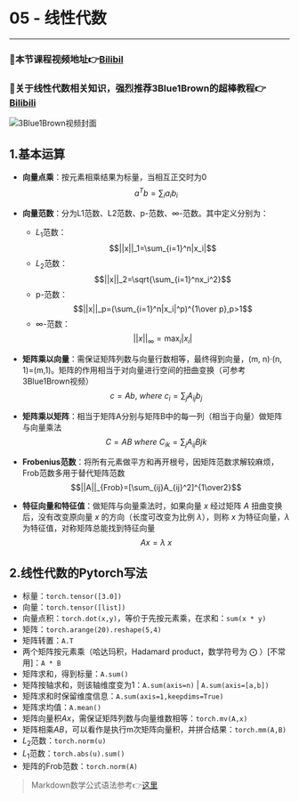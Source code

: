 # 05 - 线性代数
---
### 🎦本节课程视频地址👉[Bilibil](https://www.bilibili.com/video/BV1eK4y1U7Qy)

### 🎦关于线性代数相关知识，强烈推荐**3Blue1Brown**的超棒教程👉[Bilibili](https://www.bilibili.com/video/BV1ys411472E)

![3Blue1Brown视频封面](https://i2.hdslb.com/bfs/archive/c81a8eb032f3eaa1afd604272a410ac6896f281e.jpg@380w_240h_100Q_1c.webp)

## 1.基本运算
- **向量点乘**：按元素相乘结果为标量，当相互正交时为0
$$a^Tb=\sum_{i} a_ib_i$$

- **向量范数**：分为L1范数、L2范数、p-范数、$\infty$-范数。其中定义分别为：
  - $L_1$范数：
  $$||x||_1=\sum_{i=1}^n|x_i|$$
  - $L_2$范数：
  $$||x||_2=\sqrt{\sum_{i=1}^nx_i^2}$$
  - p-范数：
  $$||x||_p=(\sum_{i=1}^n|x_i|^p)^{1\over p},p>1$$
  - $\infty$-范数：
  $$||x||_{\infty}=\max_i|x_i|$$

- **矩阵乘以向量**：需保证矩阵列数与向量行数相等，最终得到向量，(m, n)·(n, 1)=(m,1)。矩阵的作用相当于对向量进行空间的扭曲变换（可参考3Blue1Brown视频）
$$c=Ab,\ where\ c_i=\sum_jA_{ij}b_j$$

- **矩阵乘以矩阵**：相当于矩阵A分别与矩阵B中的每一列（相当于向量）做矩阵与向量乘法
$$C=AB\ where\ C_{ik}=\sum_jA_{ij}B{jk}$$

- **Frobenius范数**：将所有元素做平方和再开根号，因矩阵范数求解较麻烦，Frob范数多用于替代矩阵范数
$$||A||_{Frob}=[\sum_{ij}A_{ij}^2]^{1\over2}$$

- **特征向量和特征值**：做矩阵与向量乘法时，如果向量 $x$ 经过矩阵 $A$ 扭曲变换后，没有改变原向量 $x$ 的方向（长度可改变为比例 $\lambda$），则称 $x$ 为特征向量，$\lambda$ 为特征值，对称矩阵总能找到特征向量
$$Ax=\lambda\ x$$

## 2.线性代数的Pytorch写法
- 标量：`torch.tensor([3.0])`
- 向量：`torch.tensor([list])`
- 向量点积：`torch.dot(x,y)`，等价于先按元素乘，在求和：`sum(x * y)`
- 矩阵：`torch.arange(20).reshape(5,4)`
- 矩阵转置：`A.T`
- 两个矩阵按元素乘（哈达玛积，Hadamard product，数学符号为 $\bigodot$ ）[不常用]：`A * B`
- 矩阵求和，得到标量：`A.sum()`
- 矩阵按轴求和，则该轴维度变为1：`A.sum(axis=n)`  |  `A.sum(axis=[a,b])`
- 矩阵求和时保留维度信息：`A.sum(axis=1,keepdims=True)`
- 矩阵求均值：`A.mean()`
- 矩阵向量积$Ax$，需保证矩阵列数与向量维数相等：`torch.mv(A,x)`
- 矩阵相乘$AB$，可以看作是执行m次矩阵向量积，并拼合结果：`torch.mm(A,B)`
- $L_2$范数：`torch.norm(u)`
- $L_1$范数：`torch.abs(u).sum()`
- 矩阵的Frob范数：`torch.norm(A)`

> Markdown数学公式语法参考👉[这里](https://www.jianshu.com/p/25f0139637b7)